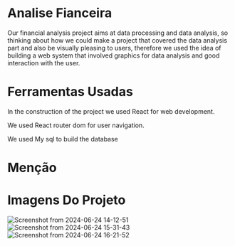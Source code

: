 # Analise Fianceira
  Our financial analysis project aims at data processing and data analysis, so thinking about how we could make a project that covered the data analysis part and also be visually pleasing to users, therefore we used the idea of ​​building a web system that involved graphics for data analysis and good interaction with the user.

# Ferramentas Usadas
  In the construction of the project we used React for web development. 
  
  We used React router dom for user navigation. 
  
  We used My sql to build the database

# Menção

# Imagens Do Projeto

![Screenshot from 2024-06-24 14-12-51](https://github.com/Anselmo5/Analise-Fianceira/assets/100934388/fec76ca6-34d3-4d26-9e64-152a8b3bc11a)![Screenshot from 2024-06-24 15-31-43](https://github.com/Anselmo5/Analise-Fianceira/assets/100934388/ba8e6f04-0a36-4c80-82ba-2d1a30e4cdcc)
![Screenshot from 2024-06-24 16-21-52](https://github.com/Anselmo5/Analise-Fianceira/assets/100934388/db4b315e-4fd7-4cb8-bddd-e1817dced11c)


